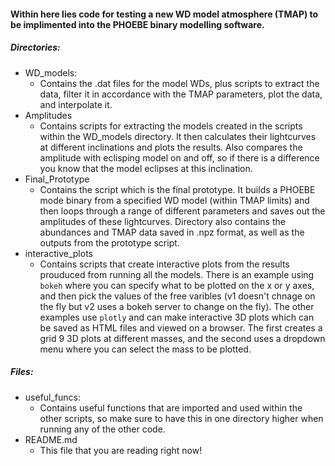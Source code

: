 #### Within here lies code for testing a new WD model atmosphere (TMAP) to be implimented into the PHOEBE binary modelling software.


##### Directories:

- WD_models:
	- Contains the .dat files for the model WDs, plus scripts to extract the data, filter it in accordance with the TMAP parameters, plot the data, and interpolate it.
- Amplitudes
	- Contains scripts for extracting the models created in the scripts within the WD_models directory. It then calculates their lightcurves at different inclinations and plots the results. Also compares the amplitude with eclisping model on and off, so if there is a difference you know that the model eclipses at this inclination. 
- Final_Prototype
	- Contains the script which is the final prototype. It builds a PHOEBE mode binary from a specified WD model (within TMAP limits) and then loops through a range of different parameters and saves out the amplitudes of these lightcurves. Directory also contains the abundances and TMAP data saved in .npz format, as well as the outputs from the prototype script.
- interactive_plots
	- Contains scripts that create interactive plots from the results prouduced from running all the models. There is an example using `bokeh` where you can specify what to be plotted on the x or y axes, and then pick the values of the free varibles (v1 doesn't chnage on the fly but v2 uses a bokeh server to change on the fly). The other examples use `plotly` and can make interactive 3D plots which can be saved as HTML files and viewed on a browser. The first creates a grid 9 3D plots at different masses, and the second uses a dropdown menu where you can select the mass to be plotted.


##### Files:
- useful_funcs:
	- Contains useful functions that are imported and used within the other scripts, so make sure to have this in one directory higher when running any of the other code. 
- README.md
	- This file that you are reading right now!



